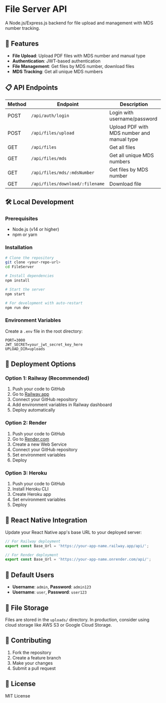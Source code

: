 # File Server API

A Node.js/Express.js backend for file upload and management with MDS number tracking.

## 🚀 Features

- **File Upload**: Upload PDF files with MDS number and manual type
- **Authentication**: JWT-based authentication
- **File Management**: Get files by MDS number, download files
- **MDS Tracking**: Get all unique MDS numbers

## 📋 API Endpoints

| Method | Endpoint | Description |
|--------|----------|-------------|
| POST | `/api/auth/login` | Login with username/password |
| POST | `/api/files/upload` | Upload PDF with MDS number and manual type |
| GET | `/api/files` | Get all files |
| GET | `/api/files/mds` | Get all unique MDS numbers |
| GET | `/api/files/mds/:mdsNumber` | Get files by MDS number |
| GET | `/api/files/download/:filename` | Download file |

## 🛠️ Local Development

### Prerequisites
- Node.js (v14 or higher)
- npm or yarn

### Installation
```bash
# Clone the repository
git clone <your-repo-url>
cd FileServer

# Install dependencies
npm install

# Start the server
npm start

# For development with auto-restart
npm run dev
```

### Environment Variables
Create a `.env` file in the root directory:
```env
PORT=3000
JWT_SECRET=your_jwt_secret_key_here
UPLOAD_DIR=uploads
```

## 🚀 Deployment Options

### Option 1: Railway (Recommended)
1. Push your code to GitHub
2. Go to [Railway.app](https://railway.app)
3. Connect your GitHub repository
4. Add environment variables in Railway dashboard
5. Deploy automatically

### Option 2: Render
1. Push your code to GitHub
2. Go to [Render.com](https://render.com)
3. Create a new Web Service
4. Connect your GitHub repository
5. Set environment variables
6. Deploy

### Option 3: Heroku
1. Push your code to GitHub
2. Install Heroku CLI
3. Create Heroku app
4. Set environment variables
5. Deploy

## 📱 React Native Integration

Update your React Native app's base URL to your deployed server:

```javascript
// For Railway deployment
export const Base_Url = 'https://your-app-name.railway.app/api/';

// For Render deployment
export const Base_Url = 'https://your-app-name.onrender.com/api/';
```

## 🔐 Default Users

- **Username**: `admin`, **Password**: `admin123`
- **Username**: `user`, **Password**: `user123`

## 📁 File Storage

Files are stored in the `uploads/` directory. In production, consider using cloud storage like AWS S3 or Google Cloud Storage.

## 🤝 Contributing

1. Fork the repository
2. Create a feature branch
3. Make your changes
4. Submit a pull request

## 📄 License

MIT License 